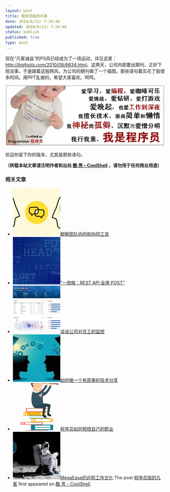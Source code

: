 ```yaml
---
layout: post
title: 程序员版的凡客
date: 2010/8/12/ 7:24:48
updated: 2010/8/12/ 7:24:48
status: publish
published: true
type: post
---
```


现在“凡客诚品”的PS风已经成为了一场运动，详见这里：<http://bigfools.com/2010/08/6634.html>。这两天，公司内部要出期刊，正好下班没事，于是跟着这股网风，为公司的期刊做了一个插图，那些语句着实花了我很多时间。用PPT乱做的，希望大家喜欢。呵呵。


[![](../wp-content/uploads/2010/08/coolshell.programmer.jpg "程序员版的凡客")](https://coolshell.cn/wp-content/uploads/2010/08/coolshell.programmer.jpg)


欢迎你留下你的版本，尤其是那些语句。



**（转载本站文章请注明作者和出处 [酷 壳 – CoolShell](https://coolshell.cn/) ，请勿用于任何商业用途）**



### 相关文章

* [![聊聊团队协同和协同工具](../wp-content/uploads/2022/10/communication-150x150.png)](https://coolshell.cn/articles/22298.html)[聊聊团队协同和协同工具](https://coolshell.cn/articles/22298.html)
* [![“一把梭：REST API 全用 POST”](../wp-content/uploads/2022/02/http_method-150x150.png)](https://coolshell.cn/articles/22173.html)[“一把梭：REST API 全用 POST”](https://coolshell.cn/articles/22173.html)
* [![谈谈公司对员工的监控](../wp-content/uploads/2022/02/monitoring-150x150.jpeg)](https://coolshell.cn/articles/22157.html)[谈谈公司对员工的监控](https://coolshell.cn/articles/22157.html)
* [![如何做一个有质量的技术分享](../wp-content/uploads/2021/07/knowledge_sharing-300x169-1-150x150.jpeg)](https://coolshell.cn/articles/21589.html)[如何做一个有质量的技术分享](https://coolshell.cn/articles/21589.html)
* [![程序员如何把控自己的职业](../wp-content/uploads/2020/08/programmer.01-e1596792460687-150x150.png)](https://coolshell.cn/articles/20977.html)[程序员如何把控自己的职业](https://coolshell.cn/articles/20977.html)
* [![MegaEase的远程工作文化](../wp-content/uploads/2020/01/remote-150x150.jpg)](https://coolshell.cn/articles/20765.html)[MegaEase的远程工作文化](https://coolshell.cn/articles/20765.html)
The post [程序员版的凡客](https://coolshell.cn/articles/2806.html) first appeared on [酷 壳 - CoolShell](https://coolshell.cn).